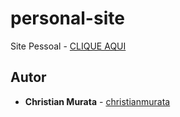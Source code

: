 # personal-site
Site Pessoal - [CLIQUE AQUI](https://github.com/christianmurata/christianmurata.github.io)

## Autor

* **Christian Murata** - [christianmurata](https://github.com/christianmurata)

